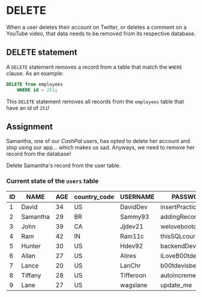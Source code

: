 # DELETE

When a user deletes their account on Twitter, or deletes a comment on a YouTube video, that data needs to be removed from its respective database.

## DELETE statement

A `DELETE` statement removes a record from a table that match the `WHERE` clause. As an example:

```SQL
DELETE from employees
    WHERE id = 251;
```

This `DELETE` statement removes all records from the `employees` table that have an id of `251`!

## Assignment

Samantha, one of our *CashPal* users, has opted to delete her account and stop using our app... which makes us sad. Anyways, we need to remove her record from the database!

Delete Samantha's record from the user table.

### Current state of the `users` table

| ID  | NAME     | AGE | country_code | USERNAME  | PASSWORD           | is_admin |
| --- | -------- | --- | ------------ | --------- | ------------------ | -------- |
| 1   | David    | 34  | US           | DavidDev  | insertPractice     | 0        |
| 2   | Samantha | 29  | BR           | Sammy93   | addingRecords!     | 0        |
| 3   | John     | 39  | CA           | Jjdev21   | welovebootdev      | 0        |
| 4   | Ram      | 42  | IN           | Ram11c    | thisSQLcourserocks | 0        |
| 5   | Hunter   | 30  | US           | Hdev92    | backendDev         | 0        |
| 6   | Allan    | 27  | US           | Alires    | iLoveB00tdev       | 1        |
| 7   | Lance    | 20  | US           | LanChr    | b00tdevisbest      | 0        |
| 8   | Tiffany  | 28  | US           | Tifferoon | autoincrement      | 1        |
| 9   | Lane     | 27  | US           | wagslane  | update_me          | 0        |
